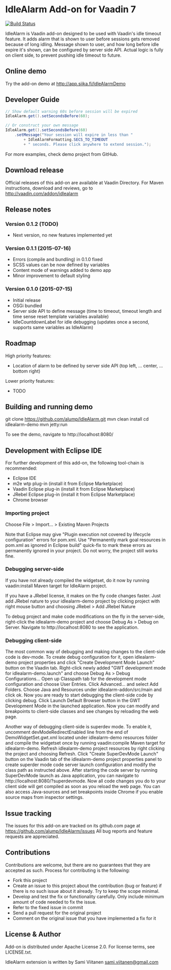 # IdleAlarm Add-on for Vaadin 7

[![Build Status](http://siika.fi:8888/jenkins/job/IdleAlarm%20(Vaadin)/badge/icon)](http://siika.fi:8888/jenkins/job/IdleAlarm%20(Vaadin)/)

IdleAlarm is Vaadin add-on designed to be used with Vaadin's idle timeout feature. It adds alarm that is shown to user
before sessions gets removed because of long idling. Message shown to user, and how long before idle expire it's shown,
can be configured by server side API. Actual logic is fully on client side, to prevent pushing idle timeout to future.

## Online demo

Try the add-on demo at http://app.siika.fi/IdleAlarmDemo

## Developer Guide
```java
// Show default warning 60s before session will be expired
IdleAlarm.get().setSecondsBefore(60);

// Or construct your own message
IdleAlarm.get().setSecondsBefore(60)
    .setMessage("Your session will expire in less than "
        + IdleAlarmFormatting.SECS_TO_TIMEOUT
        + " seconds. Please click anywhere to extend session.");
```

For more examples, check demo project from GitHub.

## Download release

Official releases of this add-on are available at Vaadin Directory. For Maven instructions, download and reviews, go to
http://vaadin.com/addon/idlealarm

## Release notes

### Version 0.1.2 (TODO)
- Next version, no new features implemented yet

### Version 0.1.1 (2015-07-16)
- Errors (compile and bundling) in 0.1.0 fixed
- SCSS values can be now defined by variables
- Content mode of warnings added to demo app
- Minor improvement to default styling

### Version 0.1.0 (2015-07-15)
- Initial release
- OSGi bundled
- Server side API to define message (time to timeout, timeout length and time sense reset template variables available)
- IdleCountdownLabel for idle debugging (updates once a second, supports same variables as IdleAlarm)

## Roadmap

High priority features:
- Location of alarm to be defined by server side API (top left, ... center, ... bottom right)

Lower priority features:
- TODO

## Building and running demo

git clone https://github.com/alump/IdleAlarm.git
mvn clean install
cd idlealarm-demo
mvn jetty:run

To see the demo, navigate to http://localhost:8080/

## Development with Eclipse IDE

For further development of this add-on, the following tool-chain is recommended:
- Eclipse IDE
- m2e wtp plug-in (install it from Eclipse Marketplace)
- Vaadin Eclipse plug-in (install it from Eclipse Marketplace)
- JRebel Eclipse plug-in (install it from Eclipse Marketplace)
- Chrome browser

### Importing project

Choose File > Import... > Existing Maven Projects

Note that Eclipse may give "Plugin execution not covered by lifecycle configuration" errors for pom.xml. Use "Permanently mark goal resources in pom.xml as ignored in Eclipse build" quick-fix to mark these errors as permanently ignored in your project. Do not worry, the project still works fine. 

### Debugging server-side

If you have not already compiled the widgetset, do it now by running vaadin:install Maven target for IdleAlarm project.

If you have a JRebel license, it makes on the fly code changes faster. Just add JRebel nature to your idlealarm-demo project by clicking project with right mouse button and choosing JRebel > Add JRebel Nature

To debug project and make code modifications on the fly in the server-side, right-click the idlealarm-demo project and choose Debug As > Debug on Server. Navigate to http://localhost:8080 to see the application.

### Debugging client-side

The most common way of debugging and making changes to the client-side code is dev-mode. To create debug configuration for it, open idlealarm-demo project properties and click "Create Development Mode Launch" button on the Vaadin tab. Right-click newly added "GWT development mode for idlealarm-demo.launch" and choose Debug As > Debug Configurations... Open up Classpath tab for the development mode configuration and choose User Entries. Click Advanced... and select Add Folders. Choose Java and Resources under idlealarm-addon/src/main and click ok. Now you are ready to start debugging the client-side code by clicking debug. Click Launch Default Browser button in the GWT Development Mode in the launched application. Now you can modify and breakpoints to client-side classes and see changes by reloading the web page. 

Another way of debugging client-side is superdev mode. To enable it, uncomment devModeRedirectEnabled line from the end of DemoWidgetSet.gwt.xml located under idlealarm-demo resources folder and compile the widgetset once by running vaadin:compile Maven target for idlealarm-demo. Refresh idlealarm-demo project resources by right clicking the project and choosing Refresh. Click "Create SuperDevMode Launch" button on the Vaadin tab of the idlealarm-demo project properties panel to create superder mode code server launch configuration and modify the class path as instructed above. After starting the code server by running SuperDevMode launch as Java application, you can navigate to http://localhost:8080/?superdevmode. Now all code changes you do to your client side will get compiled as soon as you reload the web page. You can also access Java-sources and set breakpoints inside Chrome if you enable source maps from inspector settings.

## Issue tracking

The issues for this add-on are tracked on its github.com page at https://github.com/alump/IdleAlarm/issues
All bug reports and feature requests are appreciated. 

## Contributions

Contributions are welcome, but there are no guarantees that they are accepted as such. Process for contributing is the following:
- Fork this project
- Create an issue to this project about the contribution (bug or feature) if there is no such issue about it already. Try to keep the scope minimal.
- Develop and test the fix or functionality carefully. Only include minimum amount of code needed to fix the issue.
- Refer to the fixed issue in commit
- Send a pull request for the original project
- Comment on the original issue that you have implemented a fix for it

## License & Author

Add-on is distributed under Apache License 2.0. For license terms, see LICENSE.txt.

IdleAlarm extension is written by Sami Viitanen <sami.viitanen@gmail.com>

